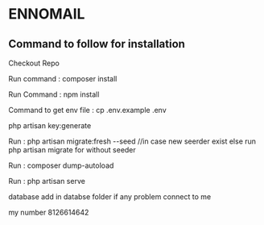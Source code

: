 # ENNOMAIL

## Command to follow for installation

Checkout Repo

Run command : composer install

Run Command : npm install

Command to get env file : cp .env.example .env

php artisan key:generate

Run : php artisan migrate:fresh --seed  //in case new seerder exist else run php artisan migrate for without seeder

Run : composer dump-autoload 

Run : php artisan serve 


database add in databse folder if any problem connect to me 

my number 8126614642
